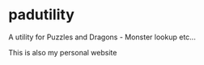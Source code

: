 # padutility
A utility for Puzzles and Dragons - Monster lookup etc...

This is also my personal website
